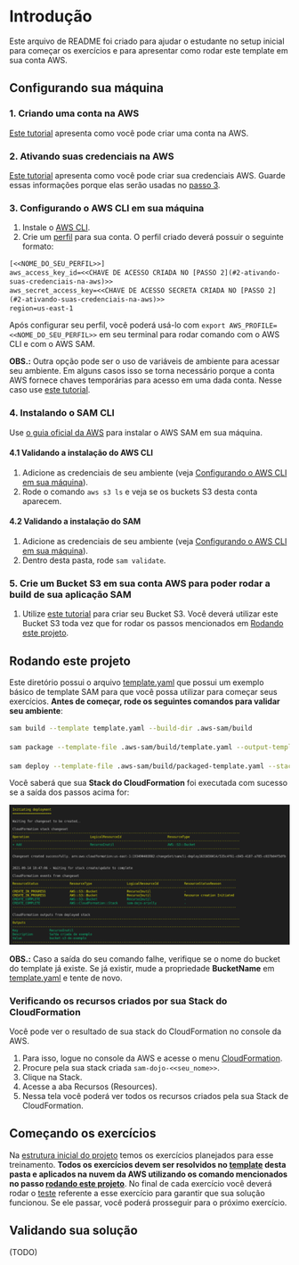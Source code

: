 # Introdução
Este arquivo de README foi criado para ajudar o estudante no setup inicial para começar os exercícios e para apresentar como rodar este template em sua conta AWS.

## Configurando sua máquina
### 1. Criando uma conta na AWS
[Este tutorial](https://aws.amazon.com/pt/premiumsupport/knowledge-center/create-and-activate-aws-account/) apresenta como você pode criar uma conta na AWS.

### 2. Ativando suas credenciais na AWS
[Este tutorial](https://docs.aws.amazon.com/pt_br/powershell/latest/userguide/pstools-appendix-sign-up.html) apresenta como você pode criar sua credenciais AWS. Guarde essas informações porque elas serão usadas no [passo 3](#3-configurando-o-aws-cli-em-sua-máquina).

### 3. Configurando o AWS CLI em sua máquina

1. Instale o [AWS CLI](https://docs.aws.amazon.com/pt_br/cli/latest/userguide/install-cliv2.html).
2. Crie um [perfil](https://docs.aws.amazon.com/pt_br/cli/latest/userguide/cli-configure-profiles.html) para sua conta. O perfil criado deverá possuir o seguinte formato:

```
[<<NOME_DO_SEU_PERFIL>>]
aws_access_key_id=<<CHAVE DE ACESSO CRIADA NO [PASSO 2](#2-ativando-suas-credenciais-na-aws)>>
aws_secret_access_key=<<CHAVE DE ACESSO SECRETA CRIADA NO [PASSO 2](#2-ativando-suas-credenciais-na-aws)>>
region=us-east-1
```

Após configurar seu perfil, você poderá usá-lo com `export AWS_PROFILE=<<NOME_DO_SEU_PERFIL>>` em seu terminal para rodar comando com o AWS CLI e com o AWS SAM.

**OBS.:** Outra opção pode ser o uso de variáveis de ambiente para acessar seu ambiente. Em alguns casos isso se torna necessário porque a conta AWS fornece chaves temporárias para acesso em uma dada conta. Nesse caso use [este tutorial](https://docs.aws.amazon.com/pt_br/cli/latest/userguide/cli-configure-envvars.html#envvars-set).

### 4. Instalando o SAM CLI
Use [o guia oficial da AWS](https://docs.aws.amazon.com/serverless-application-model/latest/developerguide/serverless-sam-cli-install.html) para instalar o AWS SAM em sua máquina.

#### 4.1 Validando a instalação do AWS CLI
1. Adicione as credenciais de seu ambiente (veja [Configurando o AWS CLI em sua máquina](#3-configurando-o-aws-cli-em-sua-máquina)).
2. Rode o comando `aws s3 ls` e veja se os buckets S3 desta conta aparecem.

#### 4.2 Validando a instalação do SAM
1. Adicione as credenciais de seu ambiente (veja [Configurando o AWS CLI em sua máquina](#3-configurando-o-aws-cli-em-sua-máquina)).
2. Dentro desta pasta, rode `sam validate`.

### 5. Crie um Bucket S3 em sua conta AWS para poder rodar a build de sua aplicação SAM
1. Utilize [este tutorial](https://docs.aws.amazon.com/pt_br/AmazonS3/latest/userguide/creating-bucket.html) para criar seu Bucket S3. Você deverá utilizar este Bucket S3 toda vez que for rodar os passos mencionados em [Rodando este projeto](#rodando-este-projeto).

## Rodando este projeto
Este diretório possui o arquivo [template.yaml](./template.yaml) que possui um exemplo básico de template SAM para que você possa utilizar para começar seus exercícios. **Antes de começar, rode os seguintes comandos para validar seu ambiente**:

```sh
sam build --template template.yaml --build-dir .aws-sam/build

sam package --template-file .aws-sam/build/template.yaml --output-template-file .aws-sam/build/packaged-template.yaml --s3-bucket <bucket-criado-no-passo-5-de-configurando-minha-maquina> --s3-prefix <seu_nome>

sam deploy --template-file .aws-sam/build/packaged-template.yaml --stack-name sam-dojo-<seu_nome> --no-fail-on-empty-changeset --s3-prefix <seu_nome> --capabilities CAPABILITY_IAM CAPABILITY_NAMED_IAM
```

Você saberá que sua **Stack do CloudFormation** foi executada com sucesso se a saída dos passos acima for:

![resultado do deployment do template de exemplo](../imagens/resultado_deployment_do_template_de_examplo.png)

**OBS.:** Caso a saída do seu comando falhe, verifique se o nome do bucket do template já existe. Se já existir, mude a propriedade **BucketName** em [template.yaml](./template.yaml) e tente de novo.

### Verificando os recursos criados por sua Stack do CloudFormation
Você pode ver o resultado de sua stack do CloudFormation no console da AWS.
1. Para isso, logue no console da AWS e acesse o menu [CloudFormation](https://console.aws.amazon.com/cloudformation/home).
2. Procure pela sua stack criada `sam-dojo-<<seu_nome>>`.
3. Clique na Stack.
4. Acesse a aba Recursos (Resources).
5. Nessa tela você poderá ver todos os recursos criados pela sua Stack de CloudFormation.

## Começando os exercícios
Na [estrutura inicial do projeto](../README.md) temos os exercícios planejados para esse treinamento. **Todos os exercícios devem ser resolvidos no [template](./template.yaml) desta pasta e aplicados na nuvem da AWS utilizando os comando mencionados no passo [rodando este projeto](#rodando-este-projeto)**. No final de cada exercício você deverá rodar o [teste](#validando-sua-solução) referente a esse exercício para garantir que sua solução funcionou. Se ele passar, você poderá prosseguir para o próximo exercício.

## Validando sua solução
(TODO)